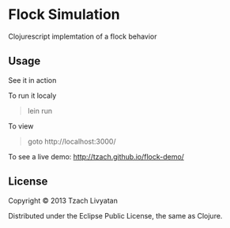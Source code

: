 # Flock Simulation

Clojurescript implemtation of a flock behavior


## Usage
See it in action

To run it localy
> lein run

To view
> goto http://localhost:3000/

To see a live demo:
http://tzach.github.io/flock-demo/

## License

Copyright © 2013 Tzach Livyatan

Distributed under the Eclipse Public License, the same as Clojure.
